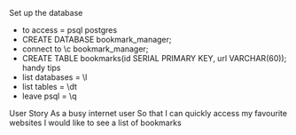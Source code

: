 Set up the database 
- to access = psql postgres
- CREATE DATABASE bookmark_manager;
- connect to \c bookmark_manager;
- CREATE TABLE bookmarks(id SERIAL PRIMARY KEY, url VARCHAR(60));
handy tips
- list databases = \l
- list tables = \dt
- leave psql = \q

User Story
As a busy internet user
So that I can quickly access my favourite websites
I would like to see a list of bookmarks